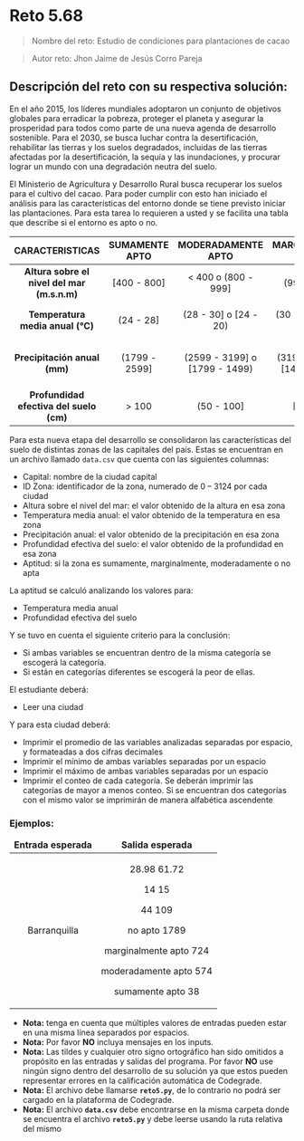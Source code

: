 # Reto 5.68

> Nombre del reto: Estudio de condiciones para plantaciones de cacao

> Autor reto: Jhon Jaime de Jesús Corro Pareja

## Descripción del reto con su respectiva solución:

En el año 2015, los líderes mundiales adoptaron un conjunto de objetivos globales para erradicar la pobreza, proteger el planeta y asegurar la prosperidad para todos como parte de una nueva agenda de desarrollo sostenible. Para el 2030, se busca luchar contra la desertificación, rehabilitar las tierras y los suelos degradados, incluidas de las tierras afectadas por la desertificación, la sequía y las inundaciones, y procurar lograr un mundo con una degradación neutra del suelo.

El Ministerio de Agricultura y Desarrollo Rural busca recuperar los suelos para el cultivo del cacao. Para poder cumplir con esto han iniciado el análisis para las características del entorno donde se tiene previsto iniciar las plantaciones. Para esta tarea lo requieren a usted y se facilita una tabla que describe si el entorno es apto o no.

| CARACTERISTICAS | SUMAMENTE APTO | MODERADAMENTE APTO | MARGINALMENTE APTO | NO APTO|
| :----:| :----:| :----:| :----:| :----:|
| **Altura sobre el nivel del mar (m.s.n.m)**| [400 - 800] | < 400 o (800 - 999] | (999 - 1200] | > 1200|
| **Temperatura media anual (°C)**| (24 - 28] | (28 - 30] o [24 - 20) | (30 - 32] o [20 - 18] | < 18 o > 32 |
| **Precipitación anual (mm)**| (1799 - 2599] | (2599 - 3199] o [1799 - 1499) | (3199 - 3800] o [1499 - 1200] | < 1200 o > 3800 |
| **Profundidad efectiva del suelo (cm)** | > 100 | (50 - 100] | [25 - 50] | < 25|

Para esta nueva etapa del desarrollo se consolidaron las características del suelo de distintas zonas de las capitales del país. Estas se encuentran en un archivo llamado ```data.csv``` que cuenta con las siguientes columnas:

* Capital: nombre de la ciudad capital
* ID Zona: identificador de la zona, numerado de 0 – 3124 por cada ciudad
* Altura sobre el nivel del mar: el valor obtenido de la altura en esa zona
* Temperatura media anual: el valor obtenido de la temperatura en esa zona
* Precipitación anual: el valor obtenido de la precipitación en esa zona
* Profundidad efectiva del suelo: el valor obtenido de la profundidad en esa zona
* Aptitud: si la zona es sumamente, marginalmente, moderadamente o no apta

La aptitud se calculó analizando los valores para:
* Temperatura media anual
* Profundidad efectiva del suelo

Y se tuvo en cuenta el siguiente criterio para la conclusión:
* Si ambas variables se encuentran dentro de la misma categoría se escogerá la categoría.
* Si están en categorías diferentes se escogerá la peor de ellas.

El estudiante deberá:

* Leer una ciudad

Y para esta ciudad deberá:

* Imprimir el promedio de las variables analizadas separadas por espacio, y formateadas a dos cifras decimales
* Imprimir el mínimo de ambas variables separadas por un espacio
* Imprimir el máximo de ambas variables separadas por un espacio
* Imprimir el conteo de cada categoría. Se deberán imprimir las categorías de mayor a menos conteo. Si se encuentran dos categorías con el mismo valor se imprimirán de manera alfabética ascendente

### Ejemplos:


<table>
    <thead>
        <tr>
            <td align=center><b>Entrada esperada</b></td>
            <td align=center><b>Salida esperada</b></td>
        </tr>
    <thead>
    <tbody>
        <tr>
            <td align=center>
                Barranquilla
            </td>
            <td align=center>
                <p>28.98 61.72</p>
                <p>14 15</p>
                <p>44 109</p>
                <p>no apto 1789</p>
                <p>marginalmente apto 724</p>
                <p>moderadamente apto 574</p>
                <p>sumamente apto 38</p>
            </td>
        </tr>
    </tbody>
</table>

* **Nota:** tenga en cuenta que múltiples valores de entradas pueden estar en una misma línea separados por espacios.
* **Nota:** Por favor **NO** incluya mensajes en los inputs.
* **Nota:** Las tildes y cualquier otro signo ortográfico han sido omitidos a propósito en las entradas y salidas del programa. Por favor **NO** use ningún signo dentro del desarrollo de su solución ya que estos pueden representar errores en la calificación automática de Codegrade.
* **Nota:** El archivo debe llamarse **```reto5.py```**, de lo contrario no podrá ser cargado en la plataforma de Codegrade.
* **Nota:** El archivo **```data.csv```** debe encontrarse en la misma carpeta donde se encuentra el archivo **```reto5.py```** y debe leerse usando la ruta relativa del mismo